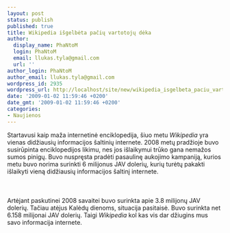 ```yaml
---
layout: post
status: publish
published: true
title: Wikipedia išgelbėta pačių vartotojų dėka
author:
  display_name: PhaNtoM
  login: PhaNtoM
  email: llukas.tyla@gmail.com
  url: ''
author_login: PhaNtoM
author_email: llukas.tyla@gmail.com
wordpress_id: 2935
wordpress_url: http://localhost/site/new/wikipedia_isgelbeta_paciu_vartotoju_deka/
date: '2009-01-02 11:59:46 +0200'
date_gmt: '2009-01-02 11:59:46 +0200'
categories:
- Naujienos
---
```

<p>Startavusi kaip maža internetinė enciklopedija, šiuo metu <i>Wikipedia</i> yra vienas didžiausių informacijos šaltinių internete. 2008 metų pradžioje buvo susirūpinta enciklopedijos likimu, nes jos išlaikymui trūko gana nemažos sumos pinigų. Buvo nuspręsta pradėti pasaulinę aukojimo kampaniją, kurios metu buvo norima surinkti 6 milijonus JAV dolerių, kurių turėtų pakakti išlaikyti vieną didžiausių informacijos šaltinį internete.<br />
<br><br />
<br>Artėjant paskutinei 2008 savaitei buvo surinkta apie 3.8 milijonų JAV dolerių. Tačiau atėjus Kalėdų dienoms, situacija pasitaisė. Buvo surinkta net 6.158 milijonai JAV dolerių. Taigi <i>Wikipedia</i> kol kas vis dar džiugins mus savo informacija internete.<br />
<br><br />
<br><br />
<br></p>
